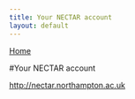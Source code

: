 ```yaml
---
title: Your NECTAR account
layout: default
---
```


[Home](index.html)

#Your NECTAR account

http://nectar.northampton.ac.uk
